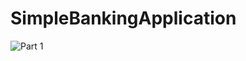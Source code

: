 # SimpleBankingApplication
![Part 1](https://user-images.githubusercontent.com/77408701/115971955-51043c00-a554-11eb-8305-6a81855baf6e.PNG)
